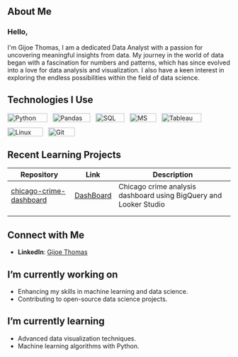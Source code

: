 ## About Me
### Hello,
I'm Gijoe Thomas, I am a dedicated Data Analyst with a passion for uncovering meaningful insights from data. My journey in the world of data began with a fascination for numbers and patterns, which has since evolved into a love for data analysis and visualization. I also have a keen interest in exploring the endless possibilities within the field of data science.


## Technologies I Use
<div style="display: flex; flex-wrap: wrap; gap: 12px;">
  <img src="https://img.shields.io/badge/-PYTHON-000?&logo=Python" alt="Python" width="90" height="20" />
  <img src="https://img.shields.io/badge/-PANDAS-000?&logo=Pandas" alt="Pandas" width="85" height="20" />
  <img src="https://img.shields.io/badge/-MYSQL-000?&logo=MySQL" alt="SQL" width="65" height="20" />
  <img src="https://img.shields.io/badge/-EXCEL-000?&logo=MicrosoftExcel" alt="MS Excel" width="60" height="20" />
  <img src="https://img.shields.io/badge/-TABLEAU-000?&logo=Tableau" alt="Tableau" width="90" height="20" />
  <img src="https://img.shields.io/badge/-LINUX-000?&logo=Linux" alt="Linux" width="80" height="20" />
  <img src="https://img.shields.io/badge/-GIT-000?&logo=Git" alt="Git" width="60" height="20" />
</div>

## Recent Learning Projects
| Repository                                                     | Link                                                                   | Description                                        |
| -------------------------------------------------------------- | ---------------------------------------------------------------------- | -------------------------------------------------- |
| [chicago-crime-dashboard](https://github.com/gijoethomas01/chicago-crime-dashboard/) | [DashBoard](https://lookerstudio.google.com/reporting/bd848d97-e1cb-4ed1-ae4e-0d9502332ac7/)|  Chicago crime analysis dashboard using BigQuery and Looker Studio|
|                      |                                       |                                           |                    |
|                                             |                                                         |       |                    |


## Connect with Me
- **LinkedIn**:  [Gijoe Thomas](https://www.linkedin.com/in/gijoethomas/)

## I’m currently working on
- Enhancing my skills in machine learning and data science.
- Contributing to open-source data science projects.

## I’m currently learning
- Advanced data visualization techniques.
- Machine learning algorithms with Python.

